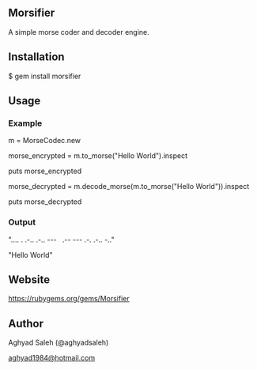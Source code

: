 ## Morsifier
A simple morse coder and decoder engine.

## Installation

$ gem install morsifier

## Usage

### Example

m = MorseCodec.new

morse_encrypted = m.to_morse("Hello World").inspect

puts morse_encrypted

morse_decrypted = m.decode_morse(m.to_morse("Hello World")).inspect

puts morse_decrypted

### Output
".... . .-.. .-.. ---   .-- --- .-. .-.. -.."

"Hello World"

## Website

https://rubygems.org/gems/Morsifier

## Author

Aghyad Saleh (@aghyadsaleh)

aghyad1984@hotmail.com